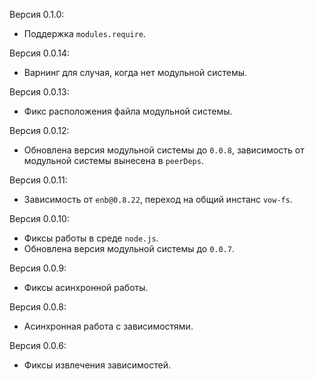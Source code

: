 Версия 0.1.0:
 * Поддержка `modules.require`.

Версия 0.0.14:
 * Варнинг для случая, когда нет модульной системы.

Версия 0.0.13:
 * Фикс расположения файла модульной системы.

Версия 0.0.12:
 * Обновлена версия модульной системы до `0.0.8`, зависимость от модульной системы вынесена в `peerDeps`.

Версия 0.0.11:
 * Зависимость от `enb@0.8.22`, переход на общий инстанс `vow-fs`.

Версия 0.0.10:
 * Фиксы работы в среде `node.js`.
 * Обновлена версия модульной системы до `0.0.7`.

Версия 0.0.9:
 * Фиксы асинхронной работы.

Версия 0.0.8:
 * Асинхронная работа с зависимостями.

Версия 0.0.6:
 * Фиксы извлечения зависимостей.
